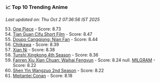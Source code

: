 ### 📈 Top 10 Trending Anime

*Last updated on: Thu Oct  2 07:36:56 IST 2025*

53. [One Piece](https://myanimelist.net/anime/21) - Score: 8.73
162. [Tian Guan Cifu Short Film](https://myanimelist.net/anime/60988) - Score: 8.47
182. [Doupo Cangqiong: Nian Fan](https://myanimelist.net/anime/51039) - Score: 8.44
216. [Chiikawa](https://myanimelist.net/anime/50250) - Score: 8.39
221. [Xian Ni](https://myanimelist.net/anime/55809) - Score: 8.38
248. [Tunshi Xingkong 4th Season](https://myanimelist.net/anime/56524) - Score: 8.36
364. [Fanren Xiu Xian Chuan: Waihai Fengyun](https://myanimelist.net/anime/60557) - Score: 8.24
null. [MILGЯAM](https://myanimelist.net/anime/47794) - Score: 8.22
380. [Shen Yin Wangzuo 2nd Season](https://myanimelist.net/anime/52684) - Score: 8.22
437. [Meitantei Conan](https://myanimelist.net/anime/235) - Score: 8.18
